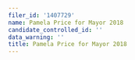 ```yaml
---
filer_id: '1407729'
name: Pamela Price for Mayor 2018
candidate_controlled_id: ''
data_warning: ''
title: Pamela Price for Mayor 2018
---
```

